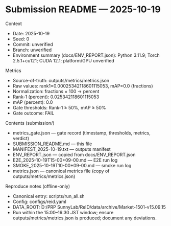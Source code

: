 # Submission README — 2025-10-19

Context
- Date: 2025-10-19
- Seed: 0
- Commit: unverified
- Branch: unverified
- Environment summary (docs/ENV_REPORT.json): Python 3.11.9; Torch 2.5.1+cu121; CUDA 12.1; platform/GPU unverified

Metrics
- Source-of-truth: outputs/metrics/metrics.json
- Raw values: rank1=0.00025342118601115053, mAP=0.0 (fractions)
- Normalization: fractions × 100 → percent
- Rank-1 (percent): 0.025342118601115053
- mAP (percent): 0.0
- Gate thresholds: Rank-1 ≥ 50%, mAP ≥ 50%
- Gate outcome: FAIL

Contents (submission/)
- metrics_gate.json — gate record (timestamp, thresholds, metrics, verdict)
- SUBMISSION_README.md — this file
- MANIFEST_2025-10-19.txt — outputs manifest
- ENV_REPORT.json — copied from docs/ENV_REPORT.json
- E2E_2025-10-19T15-00+09-00.md — E2E run log
- SMOKE_2025-10-19T10-00+09-00.md — smoke run log
- metrics.json — canonical metrics file (copy of outputs/metrics/metrics.json)

Reproduce notes (offline-only)
- Canonical entry: scripts/run_all.sh
- Config: configs/reid.yaml
- DATA_ROOT: D:/PRP SunnyLab/ReID/data/archive/Market-1501-v15.09.15
- Run within the 15:00–16:30 JST window; ensure outputs/metrics/metrics.json is produced; document any deviations.